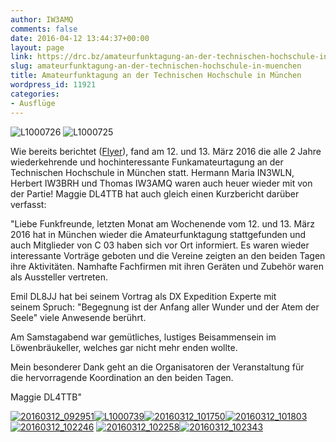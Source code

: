 ```yaml
---
author: IW3AMQ
comments: false
date: 2016-04-12 13:44:37+00:00
layout: page
link: https://drc.bz/amateurfunktagung-an-der-technischen-hochschule-in-muenchen/
slug: amateurfunktagung-an-der-technischen-hochschule-in-muenchen
title: Amateurfunktagung an der Technischen Hochschule in München
wordpress_id: 11921
categories:
- Ausflüge
---
```


![L1000726](https://drc.bz/wp-content/uploads/2016/04/L1000726-228x300.jpg) ![L1000725](https://drc.bz/wp-content/uploads/2016/04/L1000725-209x300.jpg)

Wie bereits berichtet ([Flyer](https://drc.bz/amateurfunktagung-muenchen-am-12-und-13-maerz-2016/)), fand am 12. und 13. März 2016 die alle 2 Jahre wiederkehrende und hochinteressante Funkamateurtagung an der Technischen Hochschule in München statt. Hermann Maria IN3WLN, Herbert IW3BRH und Thomas IW3AMQ waren auch heuer wieder mit von der Partie! Maggie DL4TTB hat auch gleich einen Kurzbericht darüber verfasst:

"Liebe Funkfreunde,
letzten Monat am Wochenende vom 12. und 13. März 2016 hat in München wieder die Amateurfunktagung stattgefunden und auch Mitglieder von C 03 haben sich vor Ort informiert. Es waren wieder interessante Vorträge geboten und die Vereine zeigten an den beiden Tagen ihre Aktivitäten. Namhafte Fachfirmen mit ihren Geräten und Zubehör waren als Aussteller vertreten.

Emil DL8JJ hat bei seinem Vortrag als DX Expedition Experte mit seinem Spruch: "Begegnung ist der Anfang aller Wunder und der Atem der Seele" viele Anwesende berührt.

Am Samstagabend war gemütliches, lustiges Beisammensein im Löwenbräukeller, welches gar nicht mehr enden wollte.

Mein besonderer Dank geht an die Organisatoren der Veranstaltung für die hervorragende Koordination an den beiden Tagen.

Maggie DL4TTB"

[![20160312_092951](https://drc.bz/wp-content/uploads/2016/04/20160312_092951-300x225.jpg)](https://drc.bz/wp-content/uploads/2016/04/L1000726.jpg)[![L1000739](https://drc.bz/wp-content/uploads/2016/04/L1000739-300x183.jpg)](https://drc.bz/wp-content/uploads/2016/04/L1000739.jpg)[![20160312_101750](https://drc.bz/wp-content/uploads/2016/04/20160312_101750-300x225.jpg)](https://drc.bz/wp-content/uploads/2016/04/20160312_101750.jpg)[![20160312_101803](https://drc.bz/wp-content/uploads/2016/04/20160312_101803-300x225.jpg)
](https://drc.bz/wp-content/uploads/2016/04/20160312_101803.jpg)[![20160312_102246](https://drc.bz/wp-content/uploads/2016/04/20160312_102246-300x225.jpg)](https://drc.bz/wp-content/uploads/2016/04/20160312_102246.jpg) [![20160312_102258](https://drc.bz/wp-content/uploads/2016/04/20160312_102258-300x225.jpg)](https://drc.bz/wp-content/uploads/2016/04/20160312_102258.jpg)[![20160312_102343](https://drc.bz/wp-content/uploads/2016/04/20160312_102343-300x225.jpg)](https://drc.bz/wp-content/uploads/2016/04/20160312_102343.jpg)
